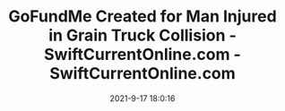 ---
"title": "GoFundMe Created for Man Injured in Grain Truck Collision - SwiftCurrentOnline.com - SwiftCurrentOnline.com"
"date": "2021-9-17 18:0:16"
"feed_name": "GOOGLENEWSCONSTRUCTION"
"feed_website": "https://news.google.com/search?q=construction%2Bincident&hl=en-US&gl=US&ceid=US:en"
"feed_rss": "https://news.google.com/rss/search?q=construction%2Bincident&hl=en-US&gl=US&ceid=US:en"
"link": "https://www.swiftcurrentonline.com/local/gofundme-create-for-man-injured-in-grain-truck-collision"
"file": "_posts/2021-1-1-079b01cadca34d47cf11df86cead8055fae25cb9.md"
"accident": "0"
"drilling": "0"
"dead": "0"
"injured": "0"
---